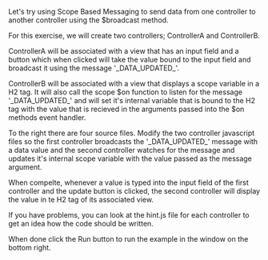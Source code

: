 Let's try using Scope Based Messaging to send data from one controller to another controller using the $broadcast method.

For this exercise, we will create two controllers; ControllerA and ControllerB.

ControllerA will be associated with a view that has an input field and a button which when clicked will take the value bound to the input field and broadcast it using the message '\_DATA\_UPDATED\_'.

ControllerB will be associated with a view that displays a scope variable in a H2 tag. It will also call the scope $on function to listen for the message '\_DATA\_UPDATED\_' and will set it's internal variable that is bound to the H2 tag with the value that is recieved in the arguments passed into the $on methods event handler.

To the right there are four source files. Modify the two controller javascript files so the first controller broadcasts the '\_DATA\_UPDATED\_' message with a data value and the second controller watches for the message and updates it's internal scope variable with the value passed as the message argument.

When compelte, whenever a value is typed into the input field of the first controller and the update button is clicked, the second controller will display the value in te H2 tag of its associated view.

If you have problems, you can look at the hint.js file for each controller to get an idea how the code should be written.

When done click the Run button to run the example in the window on the bottom right.
